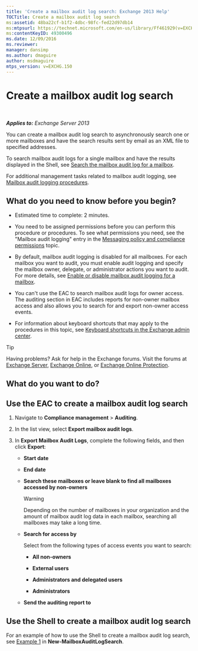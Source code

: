 ```yaml
---
title: 'Create a mailbox audit log search: Exchange 2013 Help'
TOCTitle: Create a mailbox audit log search
ms:assetid: 48ba22cf-b1f2-4dbc-98fc-fed22d97db14
ms:mtpsurl: https://technet.microsoft.com/en-us/library/Ff461929(v=EXCHG.150)
ms:contentKeyID: 49300496
ms.date: 12/09/2016
ms.reviewer: 
manager: dansimp
ms.author: dmaguire
author: msdmaguire
mtps_version: v=EXCHG.150
---
```


# Create a mailbox audit log search

 

_**Applies to:** Exchange Server 2013_

You can create a mailbox audit log search to asynchronously search one or more mailboxes and have the search results sent by email as an XML file to specified addresses.

To search mailbox audit logs for a single mailbox and have the results displayed in the Shell, see [Search the mailbox audit log for a mailbox](search-the-mailbox-audit-log-for-a-mailbox-exchange-2013-help.md).

For additional management tasks related to mailbox audit logging, see [Mailbox audit logging procedures](mailbox-audit-logging-procedures-exchange-2013-help.md).

## What do you need to know before you begin?

  - Estimated time to complete: 2 minutes.

  - You need to be assigned permissions before you can perform this procedure or procedures. To see what permissions you need, see the "Mailbox audit logging" entry in the [Messaging policy and compliance permissions](messaging-policy-and-compliance-permissions-exchange-2013-help.md) topic.

  - By default, mailbox audit logging is disabled for all mailboxes. For each mailbox you want to audit, you must enable audit logging and specify the mailbox owner, delegate, or administrator actions you want to audit. For more details, see [Enable or disable mailbox audit logging for a mailbox](enable-or-disable-mailbox-audit-logging-for-a-mailbox-exchange-2013-help.md).

  - You can't use the EAC to search mailbox audit logs for owner access. The auditing section in EAC includes reports for non-owner mailbox access and also allows you to search for and export non-owner access events.

  - For information about keyboard shortcuts that may apply to the procedures in this topic, see [Keyboard shortcuts in the Exchange admin center](keyboard-shortcuts-in-the-exchange-admin-center-2013-help.md).

> [!TIP]
> Having problems? Ask for help in the Exchange forums. Visit the forums at <A href="https://go.microsoft.com/fwlink/p/?linkid=60612">Exchange Server</A>, <A href="https://go.microsoft.com/fwlink/p/?linkid=267542">Exchange Online</A>, or <A href="https://go.microsoft.com/fwlink/p/?linkid=285351">Exchange Online Protection</A>.

## What do you want to do?

## Use the EAC to create a mailbox audit log search

1. Navigate to **Compliance management** \> **Auditing**.

2. In the list view, select **Export mailbox audit logs**.

3. In **Export Mailbox Audit Logs**, complete the following fields, and then click **Export**:

      - **Start date**

      - **End date**

      - **Search these mailboxes or leave blank to find all mailboxes accessed by non-owners**

        > [!WARNING]
        > Depending on the number of mailboxes in your organization and the amount of mailbox audit log data in each mailbox, searching all mailboxes may take a long time.

      - **Search for access by**

        Select from the following types of access events you want to search:

          - **All non-owners**

          - **External users**

          - **Administrators and delegated users**

          - **Administrators**

      - **Send the auditing report to**

## Use the Shell to create a mailbox audit log search

For an example of how to use the Shell to create a mailbox audit log search, see [Example 1](https://technet.microsoft.com/en-us/95365cab-bbb2-4a64-8e8f-1c89fa9e0352\(exchg.150\)#example1) in **New-MailboxAuditLogSearch**.
